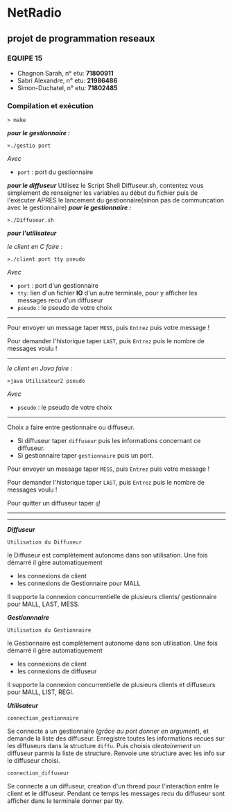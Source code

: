 # NetRadio
## projet de programmation reseaux

### EQUIPE 15
- Chagnon Sarah, n° etu: **71800911** 
- Sabri Alexandre, n° etu: **21986486**
- Simon-Duchatel, n° etu: **71802485**

### Compilation et exécution 

```
> make
```
***pour le gestionnaire :***
```
>./gestio port
```
*Avec* 
- `port` : port du gestionnaire 

***pour le diffuseur***
Utilisez le Script Shell Diffuseur.sh, contentez vous simplement de renseigner les variables au début du fichier
puis de l'exécuter APRES le lancement du gestionnaire(sinon pas de communcation avec le gestionnaire)
***pour le gestionnaire :***
```
>./Diffuseur.sh
```

***pour l'utilisateur***

*le client en C faire :*

```
>./client port tty pseudo 
```
*Avec*
- `port` : port d'un gestionnaire
- `tty`: lien d'un fichier **IO** d'un autre terminale, pour y afficher les messages recu d'un diffuseur
- `pseudo` : le pseudo de votre choix 
***
Pour envoyer un message taper `MESS`, puis `Entrez` puis votre message !

Pour demander l'historique taper `LAST`, puis `Entrez` puis le nombre de messages voulu !
****

*le client en Java faire :*
```
>java Utilisateur2 pseudo
```
*Avec*

- `pseudo` : le pseudo de votre choix 
****
Choix a faire entre gestionnaire ou diffuseur.
- Si diffuseur taper `diffuseur` puis les informations concernant ce diffuseur.
- Si  gestionnaire taper `gestionnaire` puis un port.

Pour envoyer un message taper `MESS`, puis `Entrez` puis votre message !

Pour demander l'historique taper `LAST`, puis `Entrez` puis le nombre de messages voulu !

Pour quitter un diffuseur taper `q`!
****

***
***Diffuseur***

`Utilisation du Diffuseur`

le Diffuseur est complètement autonome dans son utilisation. 
Une fois démarré il gère automatiquement 
- les connexions de client
- les connexions de Gestionnaire pour MALL

Il supporte la connexion concurrentielle de plusieurs clients/ gestionnaire pour MALL, LAST, MESS.

***Gestionnnaire***

`Utilisation du Gestionnaire`

le Gestionnaire est complètement autonome dans son utilisation. 
Une fois démarré il gère automatiquement 
- les connexions de client
- les connexions de diffuseur

Il supporte la connexion concurrentielle de plusieurs clients et diffuseurs pour MALL, LIST, REGI.

***Utilisateur***

`connection_gestionnaire`

Se connecte a un gestionnaire (*grâce au port donner en argument*), et demande la liste des diffuseur.
Enregistre toutes les informations recues sur les diffuseurs dans la structure `diffu`. Puis choisis *aleatoirement* un diffuseur parmis la liste de structure. 
Renvoie une structure avec les info sur le diffuseur choisi.

`connection_diffuseur`

Se connecte a un diffuseur, creation d'un thread pour l'interaction entre le client et le diffuseur. Pendant ce temps les messages recu du diffuseur sont afficher dans le terminale donner par tty. 
